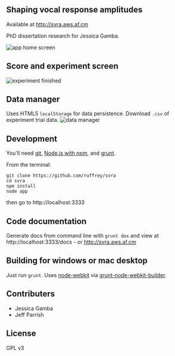 ## Shaping vocal response amplitudes

Available at http://svra.aws.af.cm

PhD dissertation research for Jessica Gamba.

![app home screen](http://i.imgur.com/Ff0bfre.png)

## Score and experiment screen
![experiment finished](http://i.imgur.com/Bakzbwl.png)

## Data manager
Uses HTML5 `localStorage` for data persistence. Download `.csv` of experiment trial data.
![data manager](http://i.imgur.com/UE7ZCsA.png)

## Development

You'll need [git](http://git-scm.com), [Node.js with npm](http://nodejs.org), and [grunt](http://gruntjs.com/).

From the terminal:

    git clone https://github.com/ruffrey/svra
    cd svra
    npm install
    node app

then go to http://localhost:3333


## Code documentation

Generate docs from command line with `grunt dox` and view at http://localhost:3333/docs - or http://svra.aws.af.cm

## Building for windows or mac desktop

Just run `grunt`. Uses [node-webkit](https://github.com/rogerwang/node-webkit) via [grunt-node-webkit-builder](https://www.npmjs.org/package/grunt-node-webkit-builder).


## Contributers

- Jessica Gamba
- Jeff Parrish

## License

GPL v3